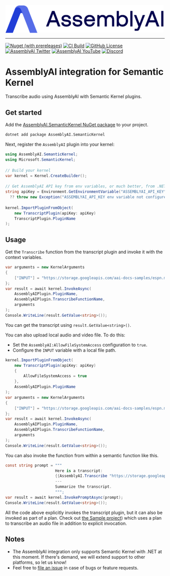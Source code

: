 <img src="https://github.com/AssemblyAI/assemblyai-python-sdk/blob/master/assemblyai.png?raw=true" width="500" alt="AssemblyAI logo"/>

---

[![Nuget (with prereleases)](https://img.shields.io/nuget/vpre/AssemblyAI.SemanticKernel)](https://www.nuget.org/packages/AssemblyAI.SemanticKernel/)
[![CI Build](https://github.com/AssemblyAI/assemblyai-semantic-kernel/actions/workflows/ci.yml/badge.svg)](https://github.com/AssemblyAI/assemblyai-semantic-kernel/actions/workflows/ci.yml)
[![GitHub License](https://img.shields.io/github/license/AssemblyAI/assemblyai-semantic-kernel "GitHub License")](https://github.com/AssemblyAI/assemblyai-semantic-kernel/blob/main/LICENSE)
[![AssemblyAI Twitter](https://img.shields.io/twitter/follow/AssemblyAI?label=%40AssemblyAI&style=social)](https://twitter.com/AssemblyAI)
[![AssemblyAI YouTube](https://img.shields.io/youtube/channel/subscribers/UCtatfZMf-8EkIwASXM4ts0A)](https://www.youtube.com/@AssemblyAI)
[![Discord](https://img.shields.io/discord/875120158014853141?logo=discord&label=Discord&link=https%3A%2F%2Fdiscord.com%2Fchannels%2F875120158014853141&style=social)
](https://discord.gg/5aQNZyq3)

# AssemblyAI integration for Semantic Kernel

Transcribe audio using AssemblyAI with Semantic Kernel plugins.

## Get started

Add the [AssemblyAI.SemanticKernel NuGet package](https://www.nuget.org/packages/AssemblyAI.SemanticKernel) to your project.

```bash
dotnet add package AssemblyAI.SemanticKernel
```

Next, register the `AssemblyAI` plugin into your kernel:

```csharp
using AssemblyAI.SemanticKernel;
using Microsoft.SemanticKernel;

// Build your kernel
var kernel = Kernel.CreateBuilder();

// Get AssemblyAI API key from env variables, or much better, from .NET configuration
string apiKey = Environment.GetEnvironmentVariable("ASSEMBLYAI_API_KEY")
  ?? throw new Exception("ASSEMBLYAI_API_KEY env variable not configured.");

kernel.ImportPluginFromObject(
    new TranscriptPlugin(apiKey: apiKey)
    TranscriptPlugin.PluginName
);
```

## Usage

Get the `Transcribe` function from the transcript plugin and invoke it with the context variables.
```csharp
var arguments = new KernelArguments
{
    ["INPUT"] = "https://storage.googleapis.com/aai-docs-samples/espn.m4a"
};
var result = await kernel.InvokeAsync(
    AssemblyAIPlugin.PluginName, 
    AssemblyAIPlugin.TranscribeFunctionName, 
    arguments
);
Console.WriteLine(result.GetValue<string>());
```

You can get the transcript using `result.GetValue<string>()`.

You can also upload local audio and video file. To do this:
- Set the `AssemblyAI:AllowFileSystemAccess` configuration to `true`.
- Configure the `INPUT` variable with a local file path.

```csharp
kernel.ImportPluginFromObject(
    new TranscriptPlugin(apiKey: apiKey)
    {
        AllowFileSystemAccess = true
    },
    AssemblyAIPlugin.PluginName
);
var arguments = new KernelArguments
{
    ["INPUT"] = "https://storage.googleapis.com/aai-docs-samples/espn.m4a"
};
var result = await kernel.InvokeAsync(
    AssemblyAIPlugin.PluginName, 
    AssemblyAIPlugin.TranscribeFunctionName, 
    arguments
);
Console.WriteLine(result.GetValue<string>());
```

You can also invoke the function from within a semantic function like this.

```csharp
const string prompt = """
                      Here is a transcript:
                      {{AssemblyAI.Transcribe "https://storage.googleapis.com/aai-docs-samples/espn.m4a"}}
                      ---
                      Summarize the transcript.
                      """;
var result = await kernel.InvokePromptAsync(prompt);
Console.WriteLine(result.GetValue<string>());
```

All the code above explicitly invokes the transcript plugin, but it can also be invoked as part of a plan. 
Check out [the Sample project](./src/Sample/Program.cs#L87)) which uses a plan to transcribe an audio file in addition to explicit invocation.

## Notes

- The AssemblyAI integration only supports Semantic Kernel with .NET at this moment. 
If there's demand, we will extend support to other platforms, so let us know!
- Feel free to [file an issue](https://github.com/AssemblyAI/assemblyai-semantic-kernel/issues) in case of bugs or feature requests.
